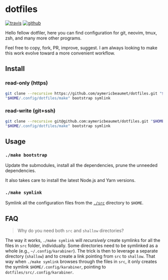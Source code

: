 # dotfiles

[![travis](https://img.shields.io/travis/aymericbeaumet/dotfiles?style=flat-square&logo=travis)](https://travis-ci.org/aymericbeaumet/dotfiles)
[![github](https://img.shields.io/github/issues/aymericbeaumet/dotfiles?style=flat-square&logo=github)](https://github.com/aymericbeaumet/dotfiles/issues)

Hello fellow dotfiler, here you can find configuration for git, neovim, tmux,
zsh, and many more other programs.

Feel free to copy, fork, PR, improve, suggest. I am always looking to make
this work evolve toward a more convenient workflow.

## Install

### read-only (https)

```bash
git clone --recursive https://github.com/aymericbeaumet/dotfiles.git "$HOME/.config/dotfiles"
"$HOME/.config/dotfiles/make" bootstrap symlink
```

### read-write (git+ssh)

```bash
git clone --recursive git@github.com:aymericbeaumet/dotfiles.git "$HOME/.config/dotfiles"
"$HOME/.config/dotfiles/make" bootstrap symlink
```

## Usage

### `./make bootstrap`

Update the submodules, install all the dependencies, prune the
unneeded dependencies.

It also takes care to install the latest Node.js and Yarn versions.

### `./make symlink`

Symlink all the configuration files from the
[`./src`](https://github.com/aymericbeaumet/dotfiles/tree/master/src)
directory to `$HOME`.

## FAQ

> Why do you need both `src` and `shallow` directories?

The way it works, `./make symlink` will _recursively_ create symlinks for all
the files in `src` folder, individually. Some directories need to be
symlinked as a whole (e.g., `~/.config/karabiner`). The trick is then to
leverage a separate directory (`shallow`) and to create a link pointing from
`src` to `shallow`. That way when `./make symlink` browses through the
files in `src`, it only creates the symlink `$HOME/.config/karabiner`,
pointing to `dotfiles/src/.config/karabiner`.
